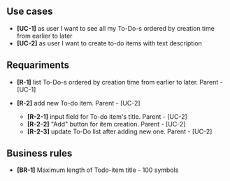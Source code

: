 ## Use cases

- <a name="uc-1"></a>**[UC-1]** as user I want to see all my To-Do-s ordered by creation time from earlier to later
- <a name="uc-2"></a>**[UC-2]** as user I want to create to-do items with text description

## Requariments

- <a name="r-1"></a>**[R-1]** list To-Do-s ordered by creation time from earlier to later. Parent - [UC-1]

- <a name="r-2"></a>**[R-2]** add new To-do item. Parent - [UC-2]
	- <a name="r-2-1">**[R-2-1]** input field for To-do item's title. Parent - [UC-2]
	- <a name="r-2-2">**[R-2-2]** "Add" button for item creation. Parent - [UC-2]
	- <a name="r-2-3">**[R-2-3]** update To-Do list after adding new one. Parent - [UC-2]

## Business rules

- <a name="br-1">**[BR-1]** Maximum length of Todo-item title - 100 symbols
